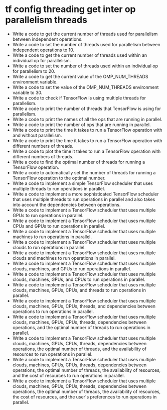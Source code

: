 # tf config threading get inter op parallelism threads

- Write a code to get the current number of threads used for parallelism between independent operations.
- Write a code to set the number of threads used for parallelism between independent operations to 10.
- Write a code to get the current number of threads used within an individual op for parallelism.
- Write a code to set the number of threads used within an individual op for parallelism to 20.
- Write a code to get the current value of the OMP_NUM_THREADS environment variable.
- Write a code to set the value of the OMP_NUM_THREADS environment variable to 30.
- Write a code to check if TensorFlow is using multiple threads for parallelism.
- Write a code to print the number of threads that TensorFlow is using for parallelism.
- Write a code to print the names of all the ops that are running in parallel.
- Write a code to print the number of ops that are running in parallel.
- Write a code to print the time it takes to run a TensorFlow operation with and without parallelism.
- Write a code to print the time it takes to run a TensorFlow operation with different numbers of threads.
- Write a code to plot the time it takes to run a TensorFlow operation with different numbers of threads.
- Write a code to find the optimal number of threads for running a TensorFlow operation.
- Write a code to automatically set the number of threads for running a TensorFlow operation to the optimal number.
- Write a code to implement a simple TensorFlow scheduler that uses multiple threads to run operations in parallel.
- Write a code to implement a more sophisticated TensorFlow scheduler that uses multiple threads to run operations in parallel and also takes into account the dependencies between operations.
- Write a code to implement a TensorFlow scheduler that uses multiple GPUs to run operations in parallel.
- Write a code to implement a TensorFlow scheduler that uses multiple CPUs and GPUs to run operations in parallel.
- Write a code to implement a TensorFlow scheduler that uses multiple machines to run operations in parallel.
- Write a code to implement a TensorFlow scheduler that uses multiple clouds to run operations in parallel.
- Write a code to implement a TensorFlow scheduler that uses multiple clouds and machines to run operations in parallel.
- Write a code to implement a TensorFlow scheduler that uses multiple clouds, machines, and GPUs to run operations in parallel.
- Write a code to implement a TensorFlow scheduler that uses multiple clouds, machines, GPUs, and CPUs to run operations in parallel.
- Write a code to implement a TensorFlow scheduler that uses multiple clouds, machines, GPUs, CPUs, and threads to run operations in parallel.
- Write a code to implement a TensorFlow scheduler that uses multiple clouds, machines, GPUs, CPUs, threads, and dependencies between operations to run operations in parallel.
- Write a code to implement a TensorFlow scheduler that uses multiple clouds, machines, GPUs, CPUs, threads, dependencies between operations, and the optimal number of threads to run operations in parallel.
- Write a code to implement a TensorFlow scheduler that uses multiple clouds, machines, GPUs, CPUs, threads, dependencies between operations, the optimal number of threads, and the availability of resources to run operations in parallel.
- Write a code to implement a TensorFlow scheduler that uses multiple clouds, machines, GPUs, CPUs, threads, dependencies between operations, the optimal number of threads, the availability of resources, and the cost of resources to run operations in parallel.
- Write a code to implement a TensorFlow scheduler that uses multiple clouds, machines, GPUs, CPUs, threads, dependencies between operations, the optimal number of threads, the availability of resources, the cost of resources, and the user's preferences to run operations in parallel.